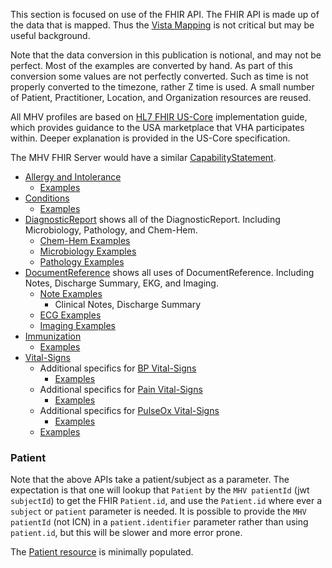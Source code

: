 
This section is focused on use of the FHIR API. The FHIR API is made up of the data that is mapped. Thus the [Vista Mapping](background.html) is not critical but may be useful background.

<div markdown="1" class="stu-note">
Note that the data conversion in this publication is notional, and may not be perfect. Most of the examples are converted by hand. As part of this conversion some values are not perfectly converted. Such as time is not properly converted to the timezone, rather Z time is used. A small number of Patient, Practitioner, Location, and Organization resources are reused. </div>

All MHV profiles are based on [HL7 FHIR US-Core]({{site.data.fhir.hl7fhiruscore}}/index.html) implementation guide, which provides guidance to the USA marketplace that VHA participates within.  Deeper explanation is provided in the US-Core specification.

The MHV FHIR Server would have a similar [CapabilityStatement](CapabilityStatement-MHVcapabilities.html).

- [Allergy and Intolerance](StructureDefinition-VA.MHV.PHR.allergyIntolerance.html)
  - [Examples](StructureDefinition-VA.MHV.PHR.allergyIntolerance-examples.html)
- [Conditions](StructureDefinition-VA.MHV.PHR.condition.html)
  - [Examples](StructureDefinition-VA.MHV.PHR.condition-examples.html)
- [DiagnosticReport](StructureDefinition-VA.MHV.PHR.diagnosticReport.html) shows all of the DiagnosticReport. Including Microbiology, Pathology, and Chem-Hem.
  - [Chem-Hem Examples](StructureDefinition-VA.MHV.PHR.chReport-examples.html)
  - [Microbiology Examples](StructureDefinition-VA.MHV.PHR.MBlabReport-examples.html)
  - [Pathology Examples](StructureDefinition-VA.MHV.PHR.SPlabReport-examples.html)
- [DocumentReference](StructureDefinition-VA.MHV.PHR.documentReference.html) shows all uses of DocumentReference. Including Notes, Discharge Summary, EKG, and Imaging.
  - [Note Examples](StructureDefinition-VA.MHV.PHR.note-examples.html)
    - Clinical Notes, Discharge Summary
  - [ECG Examples](StructureDefinition-VA.MHV.PHR.ecg-examples.html)
  - [Imaging Examples](StructureDefinition-VA.MHV.PHR.imaging-examples.html)
- [Immunization](StructureDefinition-VA.MHV.PHR.immunization.html)
  - [Examples](StructureDefinition-VA.MHV.PHR.immunization-examples.html)
- [Vital-Signs](StructureDefinition-VA.MHV.PHR.vitals.html)
  - Additional specifics for [BP Vital-Signs](StructureDefinition-VA.MHV.PHR.vitalsBP.html)
    - [Examples](StructureDefinition-VA.MHV.PHR.vitalsBP-examples.html)
  - Additional specifics for [Pain Vital-Signs](StructureDefinition-VA.MHV.PHR.vitalsPain.html)
    - [Examples](StructureDefinition-VA.MHV.PHR.vitalsPain-examples.html)
  - Additional specifics for [PulseOx Vital-Signs](StructureDefinition-VA.MHV.PHR.vitalsOx.html)
    - [Examples](StructureDefinition-VA.MHV.PHR.vitalsOx-examples.html)
  - [Examples](StructureDefinition-VA.MHV.PHR.vitals-examples.html)

### Patient

Note that the above APIs take a patient/subject as a parameter. The expectation is that one will lookup that `Patient` by the `MHV patientId` (jwt `subjectId`) to get the FHIR `Patient.id`, and use the `Patient.id` where ever a `subject` or `patient` parameter is needed. It is possible to provide the `MHV patientId` (not ICN) in a `patient.identifier` parameter rather than using `patient.id`, but this will be slower and more error prone.

The [Patient resource](StructureDefinition-VA.MHV.PHR.patient.html) is minimally populated.
